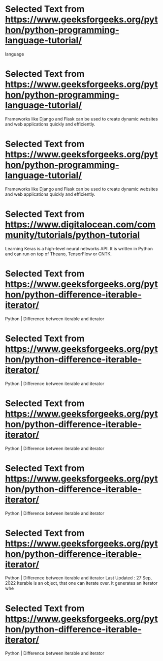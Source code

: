 

# Selected Text from https://www.geeksforgeeks.org/python/python-programming-language-tutorial/

language
# Selected Text from https://www.geeksforgeeks.org/python/python-programming-language-tutorial/

Frameworks like Django and Flask can be used to create dynamic websites and web applications quickly and efficiently.
# Selected Text from https://www.geeksforgeeks.org/python/python-programming-language-tutorial/

Frameworks like Django and Flask can be used to create dynamic websites and web applications quickly and efficiently.
# Selected Text from https://www.digitalocean.com/community/tutorials/python-tutorial

Learning	Keras is a high-level neural networks API. It is written in Python and can run on top of Theano, TensorFlow or CNTK.
# Selected Text from https://www.geeksforgeeks.org/python/python-difference-iterable-iterator/

Python | Difference between iterable and iterator
# Selected Text from https://www.geeksforgeeks.org/python/python-difference-iterable-iterator/

Python | Difference between iterable and iterator
# Selected Text from https://www.geeksforgeeks.org/python/python-difference-iterable-iterator/

Python | Difference between iterable and iterator
# Selected Text from https://www.geeksforgeeks.org/python/python-difference-iterable-iterator/

Python | Difference between iterable and iterator
# Selected Text from https://www.geeksforgeeks.org/python/python-difference-iterable-iterator/

Python | Difference between iterable and iterator
Last Updated : 27 Sep, 2022
Iterable is an object, that one can iterate over. It generates an Iterator whe
# Selected Text from https://www.geeksforgeeks.org/python/python-difference-iterable-iterator/

Python | Difference between iterable and iterator